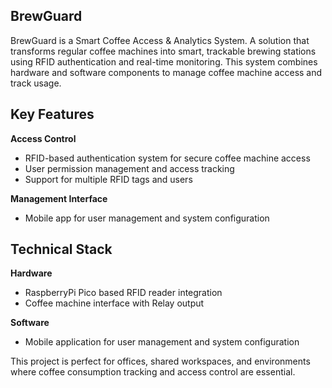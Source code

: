 ## BrewGuard

BrewGuard is a Smart Coffee Access & Analytics System. A solution that transforms regular coffee machines into smart, trackable brewing stations using RFID authentication and real-time monitoring. This system combines hardware and software components to manage coffee machine access and track usage.

## Key Features

**Access Control**

-   RFID-based authentication system for secure coffee machine access    
-   User permission management and access tracking
-   Support for multiple RFID tags and users

**Management Interface**

-   Mobile app for user management and system configuration


## Technical Stack

**Hardware**

-   RaspberryPi Pico based RFID reader integration
-   Coffee machine interface with Relay output

**Software**

-   Mobile application for user management and system configuration


This project is perfect for offices, shared workspaces, and environments where coffee consumption tracking and access control are essential.
